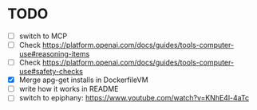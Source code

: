 # TODO
- [ ] switch to MCP
- [ ] Check https://platform.openai.com/docs/guides/tools-computer-use#reasoning-items
- [ ] Check https://platform.openai.com/docs/guides/tools-computer-use#safety-checks
- [x] Merge apg-get installs in DockerfileVM
- [ ] write how it works in README
- [ ] switch to epiphany: https://www.youtube.com/watch?v=KNhE4l-4aTc